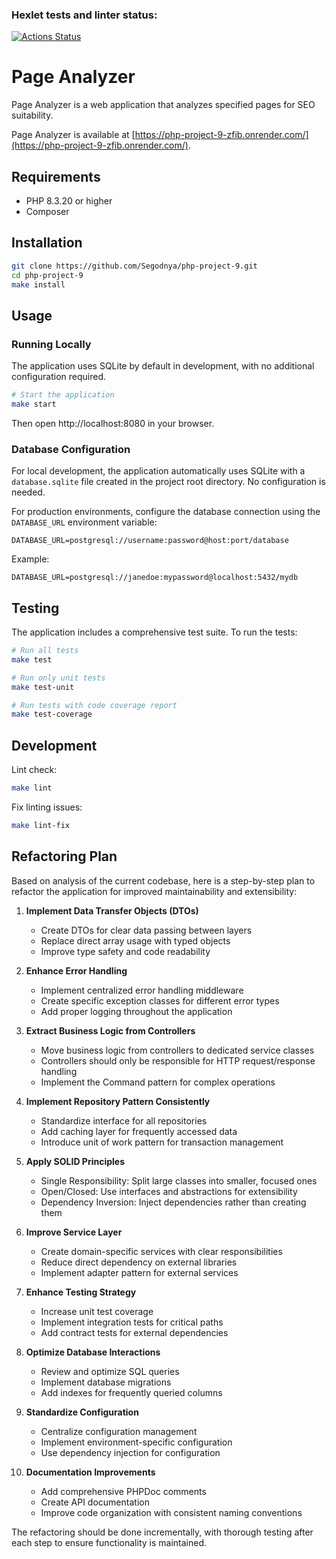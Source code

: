 ### Hexlet tests and linter status:
[![Actions Status](https://github.com/Segodnya/php-project-9/actions/workflows/hexlet-check.yml/badge.svg)](https://github.com/Segodnya/php-project-9/actions)

# Page Analyzer

Page Analyzer is a web application that analyzes specified pages for SEO suitability.

Page Analyzer is available at [https://php-project-9-zfib.onrender.com/](https://php-project-9-zfib.onrender.com/).

## Requirements

* PHP 8.3.20 or higher
* Composer

## Installation

```bash
git clone https://github.com/Segodnya/php-project-9.git
cd php-project-9
make install
```

## Usage

### Running Locally

The application uses SQLite by default in development, with no additional configuration required.

```bash
# Start the application
make start
```

Then open http://localhost:8080 in your browser.

### Database Configuration

For local development, the application automatically uses SQLite with a `database.sqlite` file created in the project root directory. No configuration is needed.

For production environments, configure the database connection using the `DATABASE_URL` environment variable:

```
DATABASE_URL=postgresql://username:password@host:port/database
```

Example:
```
DATABASE_URL=postgresql://janedoe:mypassword@localhost:5432/mydb
```

## Testing

The application includes a comprehensive test suite. To run the tests:

```bash
# Run all tests
make test

# Run only unit tests
make test-unit

# Run tests with code coverage report
make test-coverage
```

## Development

Lint check:

```bash
make lint
```

Fix linting issues:

```bash
make lint-fix
```

## Refactoring Plan

Based on analysis of the current codebase, here is a step-by-step plan to refactor the application for improved maintainability and extensibility:

1. **Implement Data Transfer Objects (DTOs)**
   - Create DTOs for clear data passing between layers
   - Replace direct array usage with typed objects
   - Improve type safety and code readability

2. **Enhance Error Handling**
   - Implement centralized error handling middleware
   - Create specific exception classes for different error types
   - Add proper logging throughout the application

3. **Extract Business Logic from Controllers**
   - Move business logic from controllers to dedicated service classes
   - Controllers should only be responsible for HTTP request/response handling
   - Implement the Command pattern for complex operations

4. **Implement Repository Pattern Consistently**
   - Standardize interface for all repositories
   - Add caching layer for frequently accessed data
   - Introduce unit of work pattern for transaction management

5. **Apply SOLID Principles**
   - Single Responsibility: Split large classes into smaller, focused ones
   - Open/Closed: Use interfaces and abstractions for extensibility
   - Dependency Inversion: Inject dependencies rather than creating them

6. **Improve Service Layer**
   - Create domain-specific services with clear responsibilities
   - Reduce direct dependency on external libraries
   - Implement adapter pattern for external services

7. **Enhance Testing Strategy**
   - Increase unit test coverage
   - Implement integration tests for critical paths
   - Add contract tests for external dependencies

8. **Optimize Database Interactions**
   - Review and optimize SQL queries
   - Implement database migrations
   - Add indexes for frequently queried columns

9. **Standardize Configuration**
   - Centralize configuration management
   - Implement environment-specific configuration
   - Use dependency injection for configuration

10. **Documentation Improvements**
    - Add comprehensive PHPDoc comments
    - Create API documentation
    - Improve code organization with consistent naming conventions

The refactoring should be done incrementally, with thorough testing after each step to ensure functionality is maintained.